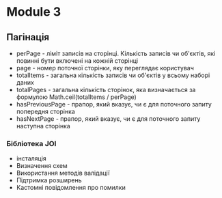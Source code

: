 # Module 3

## Пагінація

- perPage - ліміт записів на сторінці. Кількість записів чи об'єктів, які повинні бути включені на кожній сторінці
- page - номер поточної сторінки, яку переглядає користувач
- totalItems - загальна кількість записів чи об'єктів у всьому наборі даних
- totalPages - загальна кількість сторінок, яка визначається за формулою Math.ceil(totalItems / perPage)
- hasPreviousPage - прапор, який вказує, чи є для поточного запиту попередня сторінка
- hasNextPage - прапор, який вказує, чи є для поточного запиту наступна сторінка

### Бібліотека JOI

- інсталяція
- Визначення схем
- Використання методів валідації
- Підтримка розширень
- Кастомні повідомлення про помилки
